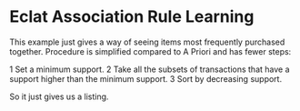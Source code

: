 # Eclat Association Rule Learning

This example just gives a way of seeing items most frequently purchased together. Procedure is simplified compared to A Priori and has fewer steps:

1 Set a minimum support.
2 Take all the subsets of transactions that have a support higher than the minimum support.
3 Sort by decreasing support.

So it just gives us a listing.